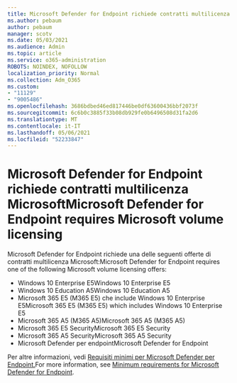 ```yaml
---
title: Microsoft Defender for Endpoint richiede contratti multilicenza Microsoft
ms.author: pebaum
author: pebaum
manager: scotv
ms.date: 05/03/2021
ms.audience: Admin
ms.topic: article
ms.service: o365-administration
ROBOTS: NOINDEX, NOFOLLOW
localization_priority: Normal
ms.collection: Adm_O365
ms.custom:
- "11129"
- "9005486"
ms.openlocfilehash: 3686bdbed46ed817446be0df63600436bbf2073f
ms.sourcegitcommit: 6c6b0c3885f33b08db929fe0b6496508d31fa2d6
ms.translationtype: MT
ms.contentlocale: it-IT
ms.lasthandoff: 05/06/2021
ms.locfileid: "52233847"
---
```

# <a name="microsoft-defender-for-endpoint-requires-microsoft-volume-licensing"></a><span data-ttu-id="cba1f-102">Microsoft Defender for Endpoint richiede contratti multilicenza Microsoft</span><span class="sxs-lookup"><span data-stu-id="cba1f-102">Microsoft Defender for Endpoint requires Microsoft volume licensing</span></span>

<span data-ttu-id="cba1f-103">Microsoft Defender for Endpoint richiede una delle seguenti offerte di contratti multilicenza Microsoft:</span><span class="sxs-lookup"><span data-stu-id="cba1f-103">Microsoft Defender for Endpoint requires one of the following Microsoft volume licensing offers:</span></span>

- <span data-ttu-id="cba1f-104">Windows 10 Enterprise E5</span><span class="sxs-lookup"><span data-stu-id="cba1f-104">Windows 10 Enterprise E5</span></span>
- <span data-ttu-id="cba1f-105">Windows 10 Education A5</span><span class="sxs-lookup"><span data-stu-id="cba1f-105">Windows 10 Education A5</span></span>
- <span data-ttu-id="cba1f-106">Microsoft 365 E5 (M365 E5) che include Windows 10 Enterprise E5</span><span class="sxs-lookup"><span data-stu-id="cba1f-106">Microsoft 365 E5 (M365 E5) which includes Windows 10 Enterprise E5</span></span>
- <span data-ttu-id="cba1f-107">Microsoft 365 A5 (M365 A5)</span><span class="sxs-lookup"><span data-stu-id="cba1f-107">Microsoft 365 A5 (M365 A5)</span></span>
- <span data-ttu-id="cba1f-108">Microsoft 365 E5 Security</span><span class="sxs-lookup"><span data-stu-id="cba1f-108">Microsoft 365 E5 Security</span></span>
- <span data-ttu-id="cba1f-109">Microsoft 365 A5 Security</span><span class="sxs-lookup"><span data-stu-id="cba1f-109">Microsoft 365 A5 Security</span></span>
- <span data-ttu-id="cba1f-110">Microsoft Defender per endpoint</span><span class="sxs-lookup"><span data-stu-id="cba1f-110">Microsoft Defender for Endpoint</span></span>

<span data-ttu-id="cba1f-111">Per altre informazioni, vedi [Requisiti minimi per Microsoft Defender per Endpoint.](https://docs.microsoft.com/microsoft-365/security/defender-endpoint/minimum-requirements)</span><span class="sxs-lookup"><span data-stu-id="cba1f-111">For more information, see [Minimum requirements for Microsoft Defender for Endpoint](https://docs.microsoft.com/microsoft-365/security/defender-endpoint/minimum-requirements).</span></span>